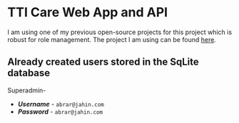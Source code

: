 # TTI Care Web App and API

I am using one of my previous open-source projects for this project which is robust for role management. The project I am using can be found [here](https://github.com/AbrarJahin/Asp.NetCore_3.1-PostGRE_Role-Claim_Management).

## Already created users stored in the SqLite database

Superadmin-

- ***Username*** - `abrar@jahin.com`
- ***Password*** - `abrar@jahin.com`


